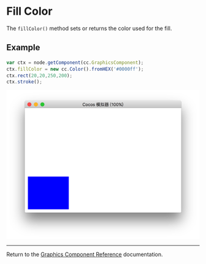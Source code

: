 # Fill Color

The `fillColor()` method sets or returns the color used for the fill.

## Example

```javascript
var ctx = node.getComponent(cc.GraphicsComponent);
ctx.fillColor = new cc.Color().fromHEX('#0000ff');
ctx.rect(20,20,250,200);
ctx.stroke();
```

![](fillColor.png)

<hr>

Return to the [Graphics Component Reference](../graphics.md) documentation.
